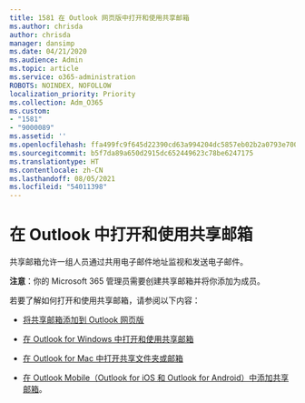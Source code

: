 ```yaml
---
title: 1581 在 Outlook 网页版中打开和使用共享邮箱
ms.author: chrisda
author: chrisda
manager: dansimp
ms.date: 04/21/2020
ms.audience: Admin
ms.topic: article
ms.service: o365-administration
ROBOTS: NOINDEX, NOFOLLOW
localization_priority: Priority
ms.collection: Adm_O365
ms.custom:
- "1581"
- "9000089"
ms.assetid: ''
ms.openlocfilehash: ffa499fc9f645d22390cd63a994204dc5857eb02b2a0793e700d3a3e2ef50546
ms.sourcegitcommit: b5f7da89a650d2915dc652449623c78be6247175
ms.translationtype: HT
ms.contentlocale: zh-CN
ms.lasthandoff: 08/05/2021
ms.locfileid: "54011398"
---
```

# <a name="open-and-use-a-shared-mailbox-in-outlook"></a>在 Outlook 中打开和使用共享邮箱

共享邮箱允许一组人员通过共用电子邮件地址监视和发送电子邮件。 

**注意**：你的 Microsoft 365 管理员需要创建共享邮箱并将你添加为成员。

若要了解如何打开和使用共享邮箱，请参阅以下内容：

- [将共享邮箱添加到 Outlook 网页版](https://support.office.com/article/Add-a-shared-mailbox-to-Outlook-on-the-web-98b5a90d-4e38-415d-a030-f09a4cd28207)

- [在 Outlook for Windows 中打开和使用共享邮箱](https://support.office.com/article/open-and-use-a-shared-mailbox-in-outlook-d94a8e9e-21f1-4240-808b-de9c9c088afd)

- [在 Outlook for Mac 中打开共享文件夹或邮箱](https://support.office.com/article/Open-a-shared-folder-or-mailbox-in-Outlook-for-Mac-6ecc39c5-5577-4a1d-b18c-bbdc92972cb2)

- [在 Outlook Mobile（Outlook for iOS 和 Outlook for Android）中添加共享邮箱](https://support.office.com/article/Add-a-shared-mailbox-to-Outlook-mobile-f866242c-81b2-472e-8776-6c49c5473c9f)。
